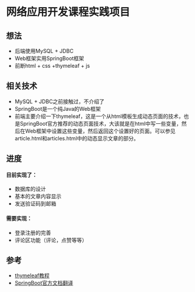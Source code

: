 # 网络应用开发课程实践项目
## 想法
+ 后端使用MySQL + JDBC
+ Web框架实用SpringBoot框架
+ 前断html + css +thymeleaf + js

## 相关技术
+ MySQL + JDBC之前接触过，不介绍了
+ SpringBoot是一个纯Java的Web框架
+ 前端主要介绍一下thymeleaf，这是一个从html模板生成动态页面的技术，也是SpringBoot官方推荐的动态页面技术，大该就是在html中写一些变量，然后在Web框架中设置这些变量，然后返回这个设置好的页面。可以参见article.html和articles.html中的动态显示文章的部分。
## 进度
#### 目前实现了：
+ 数据库的设计
+ 基本的文章内容显示
+  发送验证码到邮箱
#### 需要实现：
+ 登录注册的完善
+ 评论区功能（评论，点赞等等）
## 参考
+ [thymeleaf教程](https://www.baeldung.com/tag/thymeleaf/)
+ [SpringBoot官方文档翻译](http://blog.geekidentity.com/spring/spring_boot_translation/)


